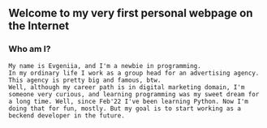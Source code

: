 ## Welcome to my very first personal webpage on the Internet 

### Who am I? 

```
My name is Evgeniia, and I'm a newbie in programming. 
In my ordinary life I work as a group head for an advertising agency. This agency is pretty big and famous, btw. 
Well, although my career path is in digital marketing domain, I'm someone very curious, and learning programming was my sweet dream for a long time. Well, since Feb'22 I've been learning Python. Now I'm doing that for fun, mostly. But my goal is to start working as a beckend developer in the future. 
```



